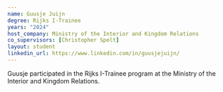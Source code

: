 ```yaml
---
name: Guusje Juijn
degree: Rijks I-Trainee
years: "2024"
host_company: Ministry of the Interior and Kingdom Relations
co_supervisors: [Christopher Spelt]
layout: student
linkedin_url: https://www.linkedin.com/in/guusjejuijn/
---
```


Guusje participated in the Rijks I-Trainee program at the Ministry of the Interior and Kingdom Relations.
